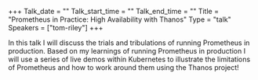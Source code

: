 +++
Talk_date = ""
Talk_start_time = ""
Talk_end_time = ""
Title = "Prometheus in Practice: High Availability with Thanos"
Type = "talk"
Speakers = ["tom-riley"]
+++

In this talk I will discuss the trials and tribulations of running Prometheus in production. Based on my learnings of running Prometheus in production I will use a series of live demos within Kubernetes to illustrate the limitations of Prometheus and how to work around them using the Thanos project!